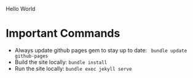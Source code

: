 Hello World

# Important Commands
- Always update github pages gem to stay up to date: ` bundle update github-pages`
- Build the site locally: `bundle install` 
- Run the site locally: `bundle exec jekyll serve` 